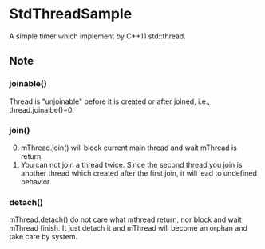 # StdThreadSample
A simple timer which implement by C++11 std::thread.

## Note
### joinable()
Thread is "unjoinable" before it is created or after joined, i.e., thread.joinalbe()=0.
### join()
0. mThread.join() will block current main thread and wait mThread is return.
0. You can not join a thread twice. Since the second thread you join is another thread which created after the first join, it will lead to undefined behavior.
### detach()
mThread.detach() do not care what mthread return, nor block and wait mThread finish.
It just detach it and mThread will become an orphan and take care by system.